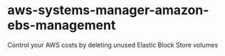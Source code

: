 # aws-systems-manager-amazon-ebs-management
Control your AWS costs by deleting unused Elastic Block Store volumes
